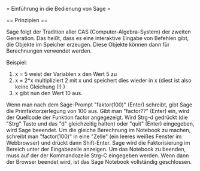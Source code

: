 = Einführung in die Bedienung von Sage =

== Prinzipien ==

Sage folgt der Tradition aller CAS (Computer-Algebra-System) der zweiten Generation. Das heißt, dass es eine interaktive Eingabe von Befehlen gibt, die Objekte im Speicher erzeugen. Diese Objekte können dann für Berechnungen verwendet werden.

Beispiel:
 1. x = 5 weist der Variablen x den Wert 5 zu
 1. x = 2*x multipliziert 2 mit x und speichert dies wieder in x (diest ist also keine Gleichung (!) )
 1. x gibt nun den Wert 10 aus.


Wenn man nach dem Sage-Prompt "faktor(100)" (Enter) schreibt, gibt Sage die Primfaktorzerlegung von 100 aus. Gibt man "factor??" (Enter) ein, wird der Quellcode der Funktion factor angegezeigt. Wird Strg-d gedrückt (die "Strg" Taste und das "d" gleichzeitig halten) oder "quit" (Enter) eingegeben, wird Sage beeendet. Um die gleiche Berechnung im Notebook zu machen, schreibt man "factor(100)" in eine "Zelle" (ein leeres weißes Fenster im Webbrowser) und drückt dann Shift-Enter. Sage wird die Faktorisierung im Bereich unter der Eingabezelle anzeigen. Um das Notebook zu beenden, muss auf der der Kommandozeile Strg-C eingegeben werden. Wenn dann der Browser beendet wird, ist das Sage Notebook vollständig geschlossen.
